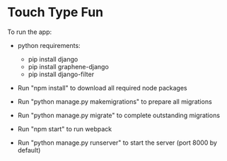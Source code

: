 # Touch Type Fun

To run the app:

- python requirements:
  - pip install django
  - pip install graphene-django
  - pip install django-filter


- Run "npm install" to download all required node packages

- Run "python manage.py makemigrations" to prepare all migrations

- Run "python manage.py migrate" to complete outstanding migrations

- Run "npm start" to run webpack

- Run "python manage.py runserver" to start the server (port 8000 by default)
